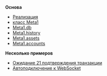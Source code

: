 **Основа**
* [Реализация](ru/README.md)
* [класс Meta1](ru/classMeta1.md)
* [Meta1.db](ru/Meta1DB.md)
* [Meta1.history](ru/Meta1History.md)
* [Meta1.assets](ru/Meta1Assets.md)
* [Meta1.accounts](ru/Meta1Accounts.md)

**Несколько примеров**
* [Ожидание 21 подтверждения транзакции](ru/Confirmation21.md)
* [Автоподключение к WebSocket](ru/Autoreconnect.md)